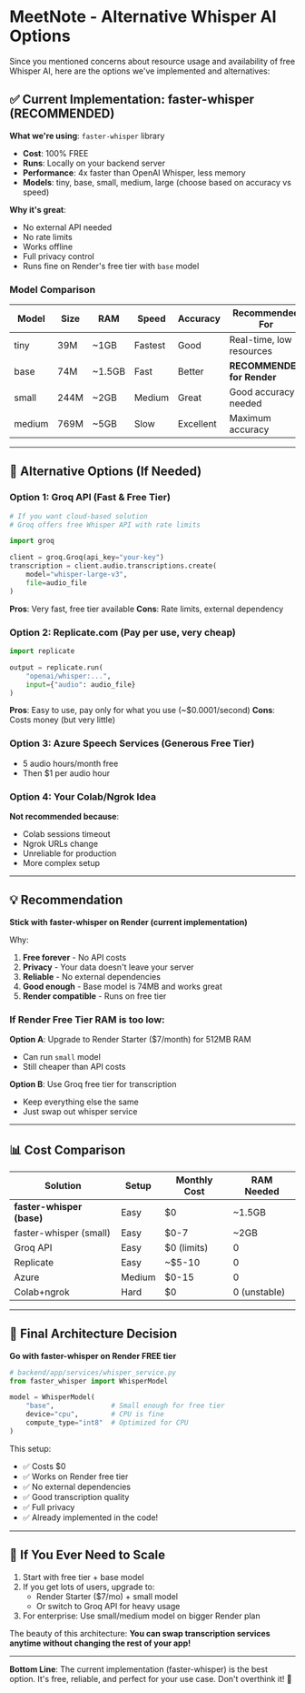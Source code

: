 # MeetNote - Alternative Whisper AI Options

Since you mentioned concerns about resource usage and availability of free Whisper AI, here are the options we've implemented and alternatives:

## ✅ Current Implementation: faster-whisper (RECOMMENDED)

**What we're using**: `faster-whisper` library
- **Cost**: 100% FREE
- **Runs**: Locally on your backend server
- **Performance**: 4x faster than OpenAI Whisper, less memory
- **Models**: tiny, base, small, medium, large (choose based on accuracy vs speed)

**Why it's great**:
- No external API needed
- No rate limits
- Works offline
- Full privacy control
- Runs fine on Render's free tier with `base` model

### Model Comparison

| Model | Size | RAM | Speed | Accuracy | Recommended For |
|-------|------|-----|-------|----------|----------------|
| tiny | 39M | ~1GB | Fastest | Good | Real-time, low resources |
| base | 74M | ~1.5GB | Fast | Better | **RECOMMENDED for Render** |
| small | 244M | ~2GB | Medium | Great | Good accuracy needed |
| medium | 769M | ~5GB | Slow | Excellent | Maximum accuracy |

---

## 🔄 Alternative Options (If Needed)

### Option 1: Groq API (Fast & Free Tier)
```python
# If you want cloud-based solution
# Groq offers free Whisper API with rate limits

import groq

client = groq.Groq(api_key="your-key")
transcription = client.audio.transcriptions.create(
    model="whisper-large-v3",
    file=audio_file
)
```

**Pros**: Very fast, free tier available
**Cons**: Rate limits, external dependency

### Option 2: Replicate.com (Pay per use, very cheap)
```python
import replicate

output = replicate.run(
    "openai/whisper:...",
    input={"audio": audio_file}
)
```

**Pros**: Easy to use, pay only for what you use (~$0.0001/second)
**Cons**: Costs money (but very little)

### Option 3: Azure Speech Services (Generous Free Tier)
- 5 audio hours/month free
- Then $1 per audio hour

### Option 4: Your Colab/Ngrok Idea
**Not recommended because**:
- Colab sessions timeout
- Ngrok URLs change
- Unreliable for production
- More complex setup

---

## 💡 Recommendation

**Stick with faster-whisper on Render (current implementation)**

Why:
1. **Free forever** - No API costs
2. **Privacy** - Your data doesn't leave your server
3. **Reliable** - No external dependencies
4. **Good enough** - Base model is 74MB and works great
5. **Render compatible** - Runs on free tier

### If Render Free Tier RAM is too low:

**Option A**: Upgrade to Render Starter ($7/month) for 512MB RAM
- Can run `small` model
- Still cheaper than API costs

**Option B**: Use Groq free tier for transcription
- Keep everything else the same
- Just swap out whisper service

---

## 📊 Cost Comparison

| Solution | Setup | Monthly Cost | RAM Needed |
|----------|-------|--------------|------------|
| **faster-whisper (base)** | Easy | $0 | ~1.5GB |
| faster-whisper (small) | Easy | $0-7 | ~2GB |
| Groq API | Easy | $0 (limits) | 0 |
| Replicate | Easy | ~$5-10 | 0 |
| Azure | Medium | $0-15 | 0 |
| Colab+ngrok | Hard | $0 | 0 (unstable) |

---

## 🎯 Final Architecture Decision

**Go with faster-whisper on Render FREE tier**

```python
# backend/app/services/whisper_service.py
from faster_whisper import WhisperModel

model = WhisperModel(
    "base",              # Small enough for free tier
    device="cpu",        # CPU is fine
    compute_type="int8"  # Optimized for CPU
)
```

This setup:
- ✅ Costs $0
- ✅ Works on Render free tier
- ✅ No external dependencies
- ✅ Good transcription quality
- ✅ Full privacy
- ✅ Already implemented in the code!

---

## 🚀 If You Ever Need to Scale

1. Start with free tier + base model
2. If you get lots of users, upgrade to:
   - Render Starter ($7/mo) + small model
   - Or switch to Groq API for heavy usage
3. For enterprise: Use small/medium model on bigger Render plan

The beauty of this architecture: **You can swap transcription services anytime without changing the rest of your app!**

---

**Bottom Line**: The current implementation (faster-whisper) is the best option. It's free, reliable, and perfect for your use case. Don't overthink it! 🎉
